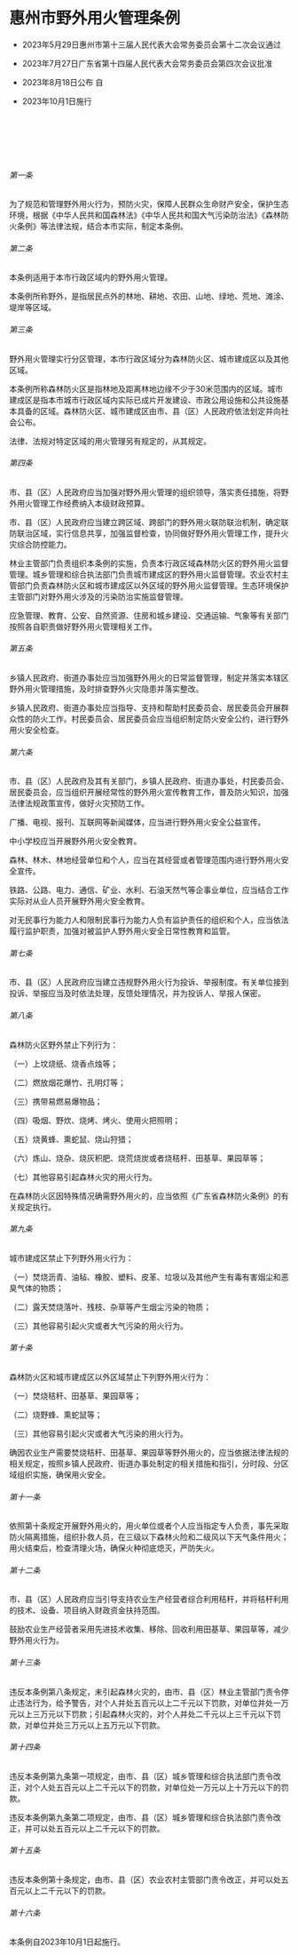 # 惠州市野外用火管理条例

- 2023年5月29日惠州市第十三届人民代表大会常务委员会第十二次会议通过

- 2023年7月27日广东省第十四届人民代表大会常务委员会第四次会议批准

- 2023年8月18日公布 自

- 2023年10月1日施行

<!-- INFO END -->

​

​

​

###### 第一条

为了规范和管理野外用火行为，预防火灾，保障人民群众生命财产安全，保护生态环境，根据《中华人民共和国森林法》《中华人民共和国大气污染防治法》《森林防火条例》等法律法规，结合本市实际，制定本条例。

###### 第二条

本条例适用于本市行政区域内的野外用火管理。

本条例所称野外，是指居民点外的林地、耕地、农田、山地、绿地、荒地、滩涂、堤岸等区域。

###### 第三条

野外用火管理实行分区管理，本市行政区域分为森林防火区、城市建成区以及其他区域。

本条例所称森林防火区是指林地及距离林地边缘不少于30米范围内的区域。城市建成区是指本市城市行政区域内实际已成片开发建设、市政公用设施和公共设施基本具备的区域。森林防火区、城市建成区由市、县（区）人民政府依法划定并向社会公布。

法律、法规对特定区域的用火管理另有规定的，从其规定。

###### 第四条

市、县（区）人民政府应当加强对野外用火管理的组织领导，落实责任措施，将野外用火管理工作经费纳入本级财政预算。

市、县（区）人民政府应当建立跨区域、跨部门的野外用火联防联治机制，确定联防联治区域，实行信息共享，加强监督检查，协同做好野外用火管理工作，提升火灾综合防控能力。

林业主管部门负责组织本条例的实施，负责本行政区域森林防火区的野外用火监督管理。城乡管理和综合执法部门负责城市建成区的野外用火监督管理。农业农村主管部门负责森林防火区和城市建成区以外区域的野外用火监督管理。生态环境保护主管部门对野外用火涉及的污染防治实施监督管理。

应急管理、教育、公安、自然资源、住房和城乡建设、交通运输、气象等有关部门按照各自职责做好野外用火管理相关工作。

###### 第五条

乡镇人民政府、街道办事处应当加强野外用火的日常监督管理，制定并落实本辖区野外用火管理措施，及时排查野外火灾隐患并落实整改。

乡镇人民政府、街道办事处应当指导、支持和帮助村民委员会、居民委员会开展群众性的防火工作。村民委员会、居民委员会应当组织制定防火安全公约，进行野外用火安全检查。

###### 第六条

市、县（区）人民政府及其有关部门，乡镇人民政府、街道办事处，村民委员会、居民委员会，应当组织开展经常性的野外用火宣传教育工作，普及防火知识，加强法律法规政策宣传，做好火灾预防工作。

广播、电视、报刊、互联网等新闻媒体，应当进行野外用火安全公益宣传。

中小学校应当开展野外用火安全教育。

森林、林木、林地经营单位和个人，应当在其经营或者管理范围内进行野外用火安全宣传。

铁路、公路、电力、通信、矿业、水利、石油天然气等企事业单位，应当结合工作实际对从业人员开展野外用火安全教育。

对无民事行为能力人和限制民事行为能力人负有监护责任的组织和个人，应当依法履行监护职责，加强对被监护人野外用火安全日常性教育和监管。

###### 第七条

市、县（区）人民政府应当建立违规野外用火行为投诉、举报制度。有关单位接到投诉、举报应当及时依法处理，反馈处理情况，并为投诉人、举报人保密。

###### 第八条

森林防火区野外禁止下列行为：

（一）上坟烧纸、烧香点烛等；

（二）燃放烟花爆竹、孔明灯等；

（三）携带易燃易爆物品；

（四）吸烟、野炊、烧烤、烤火、使用火把照明；

（五）烧黄蜂、熏蛇鼠、烧山狩猎；

（六）炼山、烧杂、烧灰积肥、烧荒烧炭或者烧秸秆、田基草、果园草等；

（七）其他容易引起森林火灾的用火行为。

在森林防火区因特殊情况确需野外用火的，应当依照《广东省森林防火条例》的有关规定执行。

###### 第九条

城市建成区禁止下列野外用火行为：

（一）焚烧沥青、油毡、橡胶、塑料、皮革、垃圾以及其他产生有毒有害烟尘和恶臭气体的物质；

（二）露天焚烧落叶、残枝、杂草等产生烟尘污染的物质；

（三）其他容易引起火灾或者大气污染的用火行为。

###### 第十条

森林防火区和城市建成区以外区域禁止下列野外用火行为：

（一）焚烧秸秆、田基草、果园草等；

（二）烧野蜂、熏蛇鼠等；

（三）其他容易引起火灾或者大气污染的用火行为。

确因农业生产需要焚烧秸秆、田基草、果园草等野外用火的，应当依据法律法规的相关规定，按照乡镇人民政府、街道办事处制定的相关措施和指引，分时段、分区域组织实施，确保用火安全。

###### 第十一条

依照第十条规定开展野外用火的，用火单位或者个人应当指定专人负责，事先采取防火隔离措施，组织扑救人员，在三级以下森林火险和二级风以下天气条件用火；用火结束后，检查清理火场，确保火种彻底熄灭，严防失火。

###### 第十二条

市、县（区）人民政府应当引导支持农业生产经营者综合利用秸秆，并将秸秆利用的技术、设备、项目纳入财政资金扶持范围。

鼓励农业生产经营者采用先进技术收集、移除、回收利用田基草、果园草等，减少野外用火行为。

###### 第十三条

违反本条例第八条规定，未引起森林火灾的，由市、县（区）林业主管部门责令停止违法行为，给予警告，对个人并处五百元以上二千元以下罚款，对单位并处一万元以上三万元以下罚款；引起森林火灾的，对个人并处二千元以上三千元以下罚款，对单位并处三万元以上五万元以下罚款。

###### 第十四条

违反本条例第九条第一项规定，由市、县（区）城乡管理和综合执法部门责令改正，对个人处五百元以上二千元以下的罚款，对单位处一万元以上十万元以下的罚款。

违反本条例第九条第二项规定，由市、县（区）城乡管理和综合执法部门责令改正，并可以处五百元以上二千元以下的罚款。

###### 第十五条

违反本条例第十条规定，由市、县（区）农业农村主管部门责令改正，并可以处五百元以上二千元以下的罚款。

###### 第十六条

本条例自2023年10月1日起施行。
